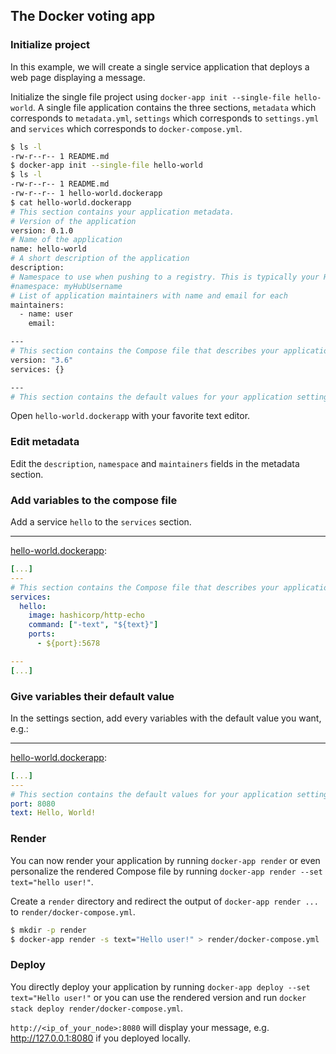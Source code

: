 ## The Docker voting app

### Initialize project

In this example, we will create a single service application that deploys a web page displaying a message.

Initialize the single file project using `docker-app init --single-file hello-world`. A single file application contains the three sections, `metadata` which corresponds to `metadata.yml`, `settings` which corresponds to `settings.yml` and `services` which corresponds to `docker-compose.yml`.

```bash
$ ls -l
-rw-r--r-- 1 README.md
$ docker-app init --single-file hello-world
$ ls -l
-rw-r--r-- 1 README.md
-rw-r--r-- 1 hello-world.dockerapp
$ cat hello-world.dockerapp
# This section contains your application metadata.
# Version of the application
version: 0.1.0
# Name of the application
name: hello-world
# A short description of the application
description:
# Namespace to use when pushing to a registry. This is typically your Hub username.
#namespace: myHubUsername
# List of application maintainers with name and email for each
maintainers:
  - name: user
    email:

---
# This section contains the Compose file that describes your application services.
version: "3.6"
services: {}

---
# This section contains the default values for your application settings.
```

Open `hello-world.dockerapp` with your favorite text editor.

### Edit metadata

Edit the `description`, `namespace` and `maintainers` fields in the metadata section.

### Add variables to the compose file

Add a service `hello` to the `services` section.

---

[hello-world.dockerapp](hello-world.dockerapp):
```yml
[...]
---
# This section contains the Compose file that describes your application services.
services:
  hello:
    image: hashicorp/http-echo
    command: ["-text", "${text}"]
    ports:
      - ${port}:5678

---
[...]
```

### Give variables their default value

In the settings section, add every variables with the default value you want, e.g.:

---

[hello-world.dockerapp](hello-world.dockerapp):
```yml
[...]
---
# This section contains the default values for your application settings.
port: 8080
text: Hello, World!
```

### Render

You can now render your application by running `docker-app render` or even personalize the rendered Compose file by running `docker-app render --set text="hello user!"`.

Create a `render` directory and redirect the output of `docker-app render ...` to `render/docker-compose.yml`.

```bash
$ mkdir -p render
$ docker-app render -s text="Hello user!" > render/docker-compose.yml
```

### Deploy

You directly deploy your application by running `docker-app deploy --set text="Hello user!"` or you can use the rendered version and run `docker stack deploy render/docker-compose.yml`.

`http://<ip_of_your_node>:8080` will display your message, e.g. http://127.0.0.1:8080 if you deployed locally.
